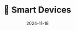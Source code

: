 ---
layout: post
title: 📱 Smart Devices
date: 2024-11-18
categories: [INSA]
image: /assets/covers/energy.png
---